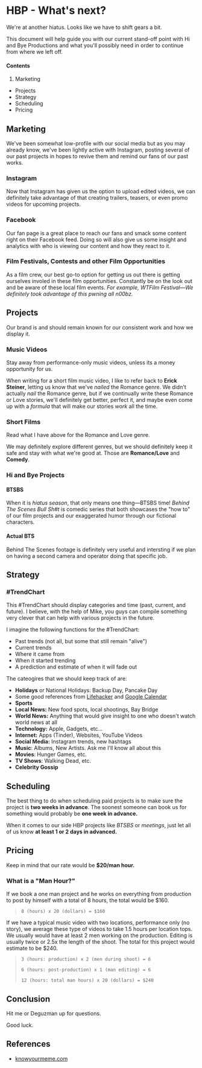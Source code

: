 # HBP - What's next?

We're at another hiatus. Looks like we have to shift gears a bit.

This document will help guide you with our current stand-off point with Hi and Bye Productions and what you'll possibly need in order to continue from where we left off.

#### Contents

1. Marketing
- Projects
- Strategy
- Scheduling
- Pricing

## Marketing

We've been somewhat low-profile with our social media but as you may already know, we've been lightly active with Instagram, posting several of our past projects in hopes to revive them and remind our fans of our past works.

### Instagram

Now that Instagram has given us the option to upload edited videos, we can definitely take advantage of that creating trailers, teasers, or even promo videos for upcoming projects.

### Facebook

Our fan page is a great place to reach our fans and smack some content right on their Facebook feed. Doing so will also give us some insight and analytics with who is viewing our content and how they react to it.

### Film Festivals, Contests and other Film Opportunities

As a film crew, our best go-to option for getting us out there is getting ourselves involed in these film opportunities. Constantly be on the look out and be aware of these local film events. *For example, WTFilm Festival&mdash;We definitely took advantage of this pwning all n00bz.*

## Projects

Our brand is and should remain known for our consistent work and how we display it.

### Music Videos

Stay away from performance-only music videos, unless its a money opportunity for us.

When writing for a short film music video, I like to refer back to **Erick Steiner**, letting us know that we've *nailed* the Romance genre. We didn't actually *nail* the Romance genre, but if we continually write these Romance or Love stories, we'll definitely get better, perfect it, and maybe even come up with a *formula* that will make our stories *work* all the time.

### Short Films

Read what I have above for the Romance and Love genre.

We may definitely explore different genres, but we should definitely keep it safe and stay with what we're good at. Those are **Romance/Love** and **Comedy**.

### Hi and Bye Projects

#### BTSBS

When it is *hiatus season*, that only means one thing&mdash;BTSBS time! *Behind The Scenes Bull Sh#t* is comedic series that both showcases the "how to" of our film projects and our exaggerated humor through our fictional characters.

#### Actual BTS

Behind The Scenes footage is definitely very useful and intersting if we plan on having a second camera and operator doing that specific job.

## Strategy

### #TrendChart

This #TrendChart should display categories and time (past, current, and future). I believe, with the help of Mike, you guys can compile something very clever that can help with various projects in the future.

I imagine the following functions for the #TrendChart:

- Past trends (not all, but some that still remain "alive")
- Current trends
- Where it came from
- When it started trending
- A prediction and estimate of when it will fade out

The cateogires that we should keep track of are:

- **Holidays** or National Holidays: Backup Day, Pancake Day
 - Some good references from [Lifehacker](http://lifehacker.com/get-free-stuff-all-year-long-with-this-master-list-of-f-1451422547) and [Google Calendar](http://www.google.com/calendar/embed?src=lifehacker.com_n98psf3du9ckkdun4hbhm4abbo%40group.calendar.google.com&ctz=America/New_York%20)
- **Sports**
- **Local News:** New food spots, local shootings, Bay Bridge
- **World News:** Anything that would give insight to one who doesn't watch world news at all
- **Technology:** Apple, Gadgets, etc...
- **Internet:** Apps (Tinder), Websites, YouTube Videos
- **Social Media:** Instagram trends, new hashtags
- **Music**: Albums, New Artists. Ask me I'll know all about this
- **Movies**: Hunger Games, etc.
- **TV Shows**: Walking Dead, etc.
- **Celebrity Gossip**

## Scheduling

The best thing to do when scheduling paid projects is to make sure the project is **two weeks in advance**. The soonest someone can book us for something would probably be **one week in advance.**

When it comes to our side HBP projects like *BTSBS* or *meetings*, just let all of us know **at least 1 or 2 days in advanced.**

## Pricing

Keep in mind that our rate would be **$20/man hour.**

### What is a "Man Hour?"

If we book a one man project and he works on everything from production to post by himself with a total of 8 hours, the total would be $160.

> `8 (hours) x 20 (dollars) = $160`

If we have a typical music video with two locations, performance only (no story), we average these type of videos to take 1.5 hours per location tops. We usually would have at least 2 men working on the production. Editing is usually twice or 2.5x the length of the shoot. The total for this project would estimate to be $240.

> `3 (hours: production) x 2 (men during shoot) = 6`
>
> `6 (hours: post-production) x 1 (man editing) = 6`
>
> `12 (hours: total man hours) x 20 (dollars) = $240`

## Conclusion

Hit me or Deguzman up for questions.

Good luck.

## References

- [knowyourmeme.com](http://knowyourmeme.com/)